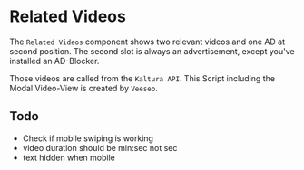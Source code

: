 # Related Videos

The `Related Videos` component shows two relevant videos and one AD at second position. The second slot is always an advertisement, except you've installed an AD-Blocker.

Those videos are called from the `Kaltura API`. This Script including the Modal Video-View is created by `Veeseo`.

## Todo


- Check if mobile swiping is working
- video duration should be min:sec not sec
- text hidden when mobile
